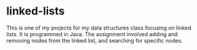 # linked-lists
This is one of my projects for my data structures class focusing on linked lists. It is programmed in Java.
The assignment involved adding and removing nodes from the linked list, and searching for specific nodes.
